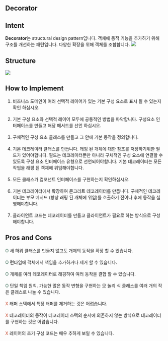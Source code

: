 Decorator
---
## Intent
**Decorator**는 structural design pattern입니다. 객체에 동적 기능을 추가하기 위해 구조를 개선하는 패턴입니다. 다양한 확장을 위해 객체를 조합합니다.
![](https://images.velog.io/images/chrishan/post/89334069-9752-43af-8558-939ee858c635/decorator-2x.png)

## Structure
![](https://images.velog.io/images/chrishan/post/990a48d5-b994-4bdc-bbac-bf70b50a84ac/Screen%20Shot%202021-07-03%20at%2010.15.05.png)

## How to Implement
1. 비즈니스 도메인이 여러 선택적 레이어가 있는 기본 구성 요소로 표시 될 수 있는지 확인 하십시오.<br /><br />
2. 기본 구성 요소와 선택적 레이어 모두에 공통적인 방법을 파악합니다. 구성요소 인터페이스를 만들고 해당 메서드를 선언 하십시오.<br /><br />
3. 구체적인 구성 요소 클래스를 만들고 그 안에 기본 동작을 정의합니다.<br /><br />
4. 기본 데코레이터 클래스를 만듭니다. 래핑 된 개체에 대한 참조를 저장하기위한 필드가 있어야합니다. 필드는 데코레이터뿐만 아니라 구체적인 구성 요소에 연결할 수 있도록 구성 요소 인터페이스 유형으로 선언되어야합니다. 기본 데코레이터는 모든 작업을 래핑 된 객체에 위임해야합니다.<br /><br />
5. 모든 클래스가 컴포넌트 인터페이스를 구현하는지 확인하십시오.<br /><br />
6. 기본 데코레이터에서 확장하여 콘크리트 데코레이터를 만듭니다. 구체적인 데코레이터는 부모 메서드 (항상 래핑 된 개체에 위임)를 호출하기 전이나 후에 동작을 실행해야합니다.<br /><br />
7. 클라이언트 코드는 데코레이터를 만들고 클라이언트가 필요로 하는 방식으로 구성해야합니다.
## Pros and Cons
<span style="color:#346751;">O</span> 새 하위 클래스를 만들지 않고도 개체의 동작을 확장 할 수 있습니다.<br /><br />
<span style="color:#346751;">O</span> 런타임에 객체에서 책임을 추가하거나 제거 할 수 있습니다.<br /><br />
<span style="color:#346751;">O</span> 개체를 여러 데코레이터로 래핑하여 여러 동작을 결합 할 수 있습니다.<br /><br />
<span style="color:#346751;">O</span> 단일 책임 원칙. 가능한 많은 동작 변형을 구현하는 모 놀리 식 클래스를 여러 개의 작은 클래스로 나눌 수 있습니다.<br /><br />
<span style="color:#C84B31;">X</span> 래퍼 스택에서 특정 래퍼를 제거하는 것은 어렵습니다.<br /><br />
<span style="color:#C84B31;">X</span> 데코레이터의 동작이 데코레이터 스택의 순서에 의존하지 않는 방식으로 데코레이터를 구현하는 것은 어렵습니다.<br /><br />
<span style="color:#C84B31;">X</span> 레이어의 초기 구성 코드는 매우 추하게 보일 수 있습니다.